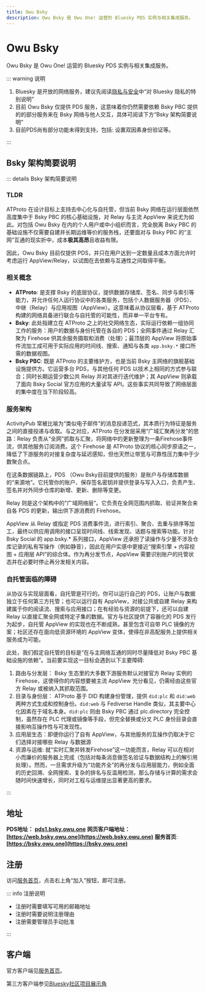 ```yaml
---
title: Owu Bsky
description: Owu Bsky 是 Owu One! 运营的 Bluesky PDS 实例与相关集成服务。
---
```


# Owu Bsky <Badge text="主要服务" type="info" />

Owu Bsky 是 Owu One! 运营的 Bluesky PDS 实例与相关集成服务。

::: warning 说明

1. Bluesky 是开放的网络服务，建议先阅读[隐私与安全](/guide/privacy-and-security.md)中“对 Bluesky 隐私的特别说明”
2. 目前 Owu Bsky 仅提供 PDS 服务，这意味着你仍然需要依赖 Bsky PBC 提供的的部分服务来在 Bsky 网络与他人交互，具体可阅读下方“Bsky 架构简要说明”
3. 目前PDS尚有部分功能未得到支持，包括: 设置双因素身份验证等。

:::

## Bsky 架构简要说明

::: details Bsky 架构简要说明

### TLDR

ATProto 在设计目标上支持去中心化与自托管，但当前 Bsky 网络在运行层面依然高度集中于 Bsky PBC 的核心基础设施，对 Relay 与主流 AppView 来说尤为如此。对包括 Owu Bsky 在内的个人用户或中小组织而言，完全脱离 Bsky PBC 的基础设施不仅需要自建并长期运维等价的服务栈，还要面对与 Bsky PBC 的“主网”互通的现实折中，成本**极其高昂**且收益有限。

因此，Owu Bsky 目前仅提供 PDS，并只在用户达到一定数量且成本方面允许时考虑运行 AppView/Relay，以试图在去依赖与互通性之间取得平衡。

### 相关概念

- **ATProto**: 是支撑 Bsky 的底层协议，提供数据存储库、签名、同步与索引等能力，并允许任何人运行协议中的各类服务，包括个人数据服务器（PDS）、中继（Relay）与应用视图（AppView）。这意味着从协议层看，基于 ATProto 构建的网络具备进行联合与自托管的可能性，而非单一平台专有。
- **Bsky**: 此处指建立在 ATProto 之上的社交网络生态，实际运行依赖一组协同工作的服务：用户的数据与身份托管在各自的 PDS；全网事件通过 Relay 汇聚为 Firehose 供其余服务摄取和消费（处理）；最顶层的 AppView 将原始事件流加工成可用于实际应用的时间线、搜索、通知与各类 `app.bsky.*` 接口所需的数据视图。
- **Bsky PBC**: 既是 ATProto 的主要维护方，也是当前 Bsky 主网络的旗舰基础设施提供方。它运营多台 PDS，与其他任何 PDS 以技术上相同的方式参与联合；同时长期运营少数公共 Relay 并对其进行迭代维护；其 AppView 则承载了面向 Bsky Social 官方应用的大量读写 API。这些事实共同导致了网络层面的集中度在当下阶段较高。

### 服务架构

ActivityPub 常被比喻为“类似电子邮件”的消息投递范式，其本质行为特征是服务之间的直接投递与收取。与之对应，ATProto 在分发层采用“广域汇聚再分发”的思路：Relay 负责从“全网”抓取与汇聚，将网络中的更新整理为一条Firehose事件流，供其他服务订阅消费。这个 Firehose 是 ATProto 协议的核心同步原语之一，降低了下游服务的对接复杂度与延迟感知，但也天然让带宽与可靠性压力集中于少数聚合点。

在这条数据链路上，PDS （Owu Bsky目前提供的服务）是账户与存储库数据的“来源地”。它托管你的账户、保存签名密钥并提供登录与写入入口，负责产生、签名并对外同步仓库的新增、更新、删除等变更。

Relay 则是这个架构中的“广域网络层”。它负责在全网范围内抓取、验证并聚合来自各 PDS 的更新，输出供下游消费的 Firehose。

AppView 从 Relay 或指定 PDS 消费事件流，进行索引、聚合、去重与排序等加工，最终以供应用调用的接口呈现时间线、线索发现、话题与搜索等功能。针对 Bsky Social 的 app.bsky.* 系列接口，AppView 还承担了读操作与少量不涉及仓库记录的私有写操作（例如静音），因此在用户实感中更接近“搜索引擎 + 内容视图 + 应用层 API”的综合体。作为再分发节点，AppView 需要识别账户的托管状态并在必要时停止再分发相关内容。

### 自托管面临的障碍

从协议与实现层面看，自托管是可行的。你可以运行自己的 PDS，让账户与数据独立于任何第三方托管；也可以运行自有 AppView，对接公共或自建 Relay 来构建属于你的阅读流、搜索与应用接口；在有经验与资源的前提下，还可以自建 Relay 以直接汇聚全网或特定子集的数据。官方与社区提供了容器化的 PDS 发行为起步，自托管 AppView 的实现也在不断成熟，甚至包含可自带 PLC 镜像的方案；社区还存在面向低资源环境的 AppView 变体，使得在非高配服务上提供相关服务成为可能。

此处，我们假定自托管的目标是“在与主网络互通的同时尽量降低对 Bsky PBC 基础设施的依赖”。当前要实现这一目标会遇到以下主要障碍:

1. 路由与分发层： Bsky 生态里的大多数下游服务默认对接官方 Relay 实例的 Firehose，这使得你的内容想要被主流 AppView 充分看见，仍需经由这些官方 Relay 或被纳入其抓取范围。
2. 目录与身份层： ATProto 基于 DID 构建身份管理，提供 `did:plc` 和 `did:web` 两种方式生成和控制身份。`did:web` 与 Fediverse Handle 类似，其主要中心化因素在于域名本身。`did:plc` 则由 Bsky PBC 通过 plc.directory 完全控制，虽然存在 PLC 代理或镜像等手段，但完全替换或分叉 PLC 身份目录会直接影响互操作性与可发现性。
3. 应用层生态：即便你运行了自有 AppView，与其他服务的互操作仍取决于它们选择对接哪些 Relay 与数据源
4. 资源与运维: 就“实时汇聚并转发Firehose”这一功能而言，Relay 可以在相对小而廉价的服务器上完成（包括对每条消息做签名验证与数据结构上的解引用处理）。然而，一旦需求升级为“功能齐全”的再分发与应用层能力，例如全面的历史回溯、全网搜索、复杂的排名与反滥用检测，那么存储与计算的需求会随时间快速增长，同时对工程与运维提出显著更高的要求。

::: 

## 地址

**PDS地址：** **[pds1.bsky.owu.one](https://pds1.bsky.owu.one)**
**网页客户端地址：** **[https://web.bsky.owu.one](https://web.bsky.owu.one)**
**服务首页**: **[https://bsky.owu.one](https://bsky.owu.one)**

## 注册

访问[服务首页](https://bsky.owu.one)，点击右上角“加入”按钮，即可注册。

::: info 注册说明

- 注册时需要填写可用的邮箱地址
- 注册时需要说明注册理由
- 注册需要管理员手动批准

:::

## 客户端

官方客户端见[服务首页](https://bsky.owu.one)。

第三方客户端参见[Bluesky社区项目展示角](https://bsky.app/showcase?tags=client)
